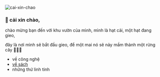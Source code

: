 ![cai-xin-chao](https://github.com/hatcaiday/hatcaiday.github.io/assets/39556344/4a98559d-13bc-41e6-a421-54de83f76238)

### 🌱 cải xin chào,

chào mừng bạn đến với khu vườn của mình,
mình là hạt cải, một hạt đang gieo,

đây là nơi mình sẽ bắt đầu gieo, để một mai nó sẽ nảy mầm thành một rừng cây 🎄🌳🎄
- về công nghệ
- [về sách](https://hatcaiday.github.io/sach/)
- những thứ linh tinh
